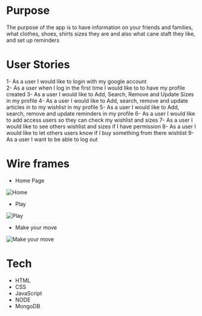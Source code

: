 # Purpose

The purpose of the app is to have information on your friends and families, what clothes, shoes, shirts sizes they are and also what cane staft they like, and set up reminders 


# User Stories
1- As a user I would like to login with my google account  
2- As a user when I log in the first time I would like to to have my profile created
3- As a user I would like to Add, Search, Remove and Update Sizes in my profile
4- As a user I would like to Add, search, remove and update articles in to my wishlist in my profile
5- As a user I would like to Add, search, remove and update reminders in my profile
6- As a user I would like to add access users so they can check my wishlist and sizes 
7- As a user I would like to see others wishlist and sizes if I have permission
8- As a user I would like to let others users know if I buy something from there wishlist
9- As a user I want to be able to log out


# Wire frames

 - Home Page
 
 ![Home](/assets/wireframes/Home-Page1.png)

 - Play
 
 ![Play](/assets/wireframes/Play.png)

  - Make your move
  
 ![Make your move](/assets/wireframes/Make-Your-Move1.png)



# Tech
 - HTML 
 - CSS 
 - JavaScript 
 - NODE 
 - MongoDB